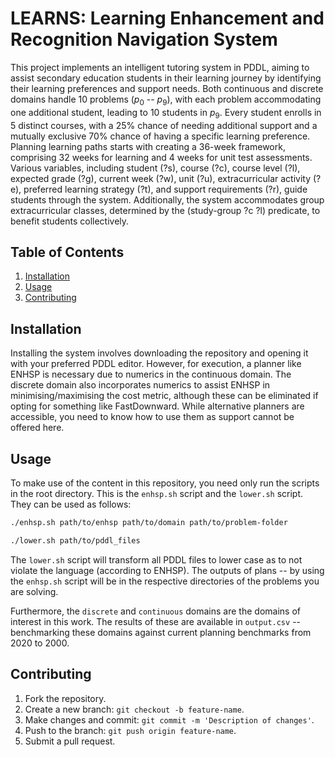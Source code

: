 # LEARNS: Learning Enhancement and Recognition Navigation System

This project implements an intelligent tutoring system in PDDL, aiming to assist secondary education students in their learning journey by identifying their learning preferences and support needs. Both continuous and discrete domains handle 10 problems ($p_0$ -- $p_9$), with each problem accommodating one additional student, leading to 10 students in $p_9$. Every student enrolls in 5 distinct courses, with a 25% chance of needing additional support and a mutually exclusive 70% chance of having a specific learning preference. Planning learning paths starts with creating a 36-week framework, comprising 32 weeks for learning and 4 weeks for unit test assessments. Various variables, including student (?s), course (?c), course level (?l), expected grade (?g), current week (?w), unit (?u), extracurricular activity (?e), preferred learning strategy (?t), and support requirements (?r), guide students through the system. Additionally, the system accommodates group extracurricular classes, determined by the (study-group ?c ?l) predicate, to benefit students collectively.

## Table of Contents

1. [Installation](#installation)
2. [Usage](#usage)
3. [Contributing](#contributing)

## Installation
Installing the system involves downloading the repository and opening it with your preferred PDDL editor. However, for execution, a planner like ENHSP is necessary due to numerics in the continuous domain. The discrete domain also incorporates numerics to assist ENHSP in minimising/maximising the cost metric, although these can be eliminated if opting for something like FastDownward. While alternative planners are accessible, you need to know how to use them as support cannot be offered here.

## Usage
To make use of the content in this repository, you need only run the scripts in the root directory. This is the `enhsp.sh` script and the `lower.sh` script. They can be used as follows:
```bash
./enhsp.sh path/to/enhsp path/to/domain path/to/problem-folder
```
```bash
./lower.sh path/to/pddl_files
```
The `lower.sh` script will transform all PDDL files to lower case as to not violate the language (according to ENHSP). The outputs of plans -- by using the `enhsp.sh` script will be in the respective directories of the problems you are solving.

Furthermore, the `discrete` and `continuous` domains are the domains of interest in this work. The results of these are available in `output.csv` -- benchmarking these domains against current planning benchmarks from 2020 to 2000.

## Contributing
1. Fork the repository.
2. Create a new branch: `git checkout -b feature-name`.
3. Make changes and commit: `git commit -m 'Description of changes'`.
4. Push to the branch: `git push origin feature-name`.
5. Submit a pull request.